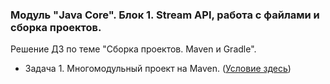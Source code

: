 ﻿### Модуль "Java Core". Блок 1. Stream API, работа с файлами и сборка проектов. 
Решение ДЗ по теме "Сборка проектов. Maven и Gradle".

* Задача 1. Многомодульный проект на Maven. ([Условие здесь](https://github.com/netology-code/jd-homeworks/blob/master/builders/task1/README.md))